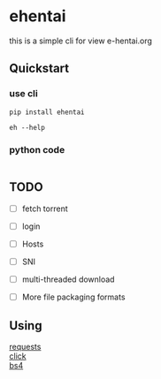 # ehentai
this is a simple cli for view e-hentai.org

## Quickstart
### use cli
```
pip install ehentai

eh --help
```
### python code
```

```

## TODO
- [ ] fetch torrent
- [ ] login
- [ ] Hosts
- [ ] SNI
- [ ] multi-threaded download
- [ ] More file packaging formats
  

## Using
[requests](https://github.com/psf/requests)     
[click](https://github.com/pallets/click)       
[bs4](https://pypi.org/project/beautifulsoup4/)     
